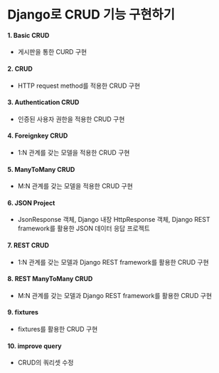 # Django로 CRUD 기능 구현하기

#### 1. Basic CRUD

- 게시판을 통한  CURD 구현



#### 2. CRUD

- HTTP request method를 적용한 CRUD 구현



#### 3. Authentication CRUD

- 인증된 사용자 권한을 적용한  CRUD 구현



#### 4. Foreignkey CRUD

- 1:N 관계를 갖는 모델을 적용한 CRUD 구현



#### 5. ManyToMany CRUD

- M:N 관계를 갖는 모델을 적용한 CRUD 구현



#### 6. JSON Project

- JsonResponse 객체, Django 내장 HttpResponse 객체, Django REST framework를 활용한 JSON 데이터 응답 프로젝트

  

#### 7. REST CRUD

- 1:N 관계를 갖는 모델과 Django REST framework를 활용한 CRUD 구현

  

#### 8. REST ManyToMany CRUD

- M:N 관계를 갖는 모델과 Django REST framework를 활용한 CRUD 구현

  

#### 9. fixtures

- fixtures를 활용한 CRUD 구현



#### 10. improve query

- CRUD의 쿼리셋 수정
